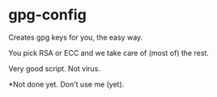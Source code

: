 # gpg-config
Creates gpg keys for you, the easy way.

You pick RSA or ECC and we take care of (most of) the rest.

Very good script. Not virus.

*Not done yet. Don't use me (yet).
